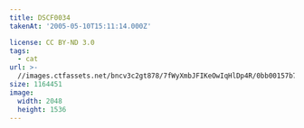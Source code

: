 ```yaml
---
title: DSCF0034
takenAt: '2005-05-10T15:11:14.000Z'

license: CC BY-ND 3.0
tags:
  - cat
url: >-
  //images.ctfassets.net/bncv3c2gt878/7fWyXmbJFIKeOwIqHlDp4R/0bb00157b716dbbb324a9a5c49feff27/dscf0034_4559759423_o
size: 1164451
image:
  width: 2048
  height: 1536
---
```

